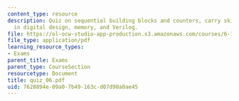```yaml
---
content_type: resource
description: Quiz on sequential building blocks and counters, carry skip adder, glitches
  in digital design, memory, and Verilog.
file: https://ol-ocw-studio-app-production.s3.amazonaws.com/courses/6-111-introductory-digital-systems-laboratory-spring-2006/7628894e09a07b49163cd07d90a0ae45_quiz_06.pdf
file_type: application/pdf
learning_resource_types:
- Exams
parent_title: Exams
parent_type: CourseSection
resourcetype: Document
title: quiz_06.pdf
uid: 7628894e-09a0-7b49-163c-d07d90a0ae45
---
```

